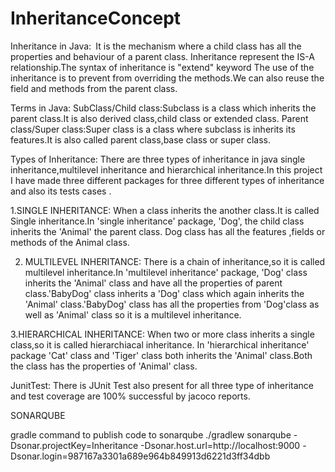 # InheritanceConcept

Inheritance in Java:`
       `It is the mechanism where a child class has all the properties and behaviour of a parent class.
Inheritance represent the IS-A relationship.The syntax of inheritance is "extend" keyword The use of the 
inheritance is to prevent from overriding the methods.We can also reuse the field and methods from 
the parent class.


Terms in Java:
       SubClass/Child class:Subclass is a class which inherits the parent class.It is also derived 
class,child class or extended class.
        Parent class/Super class:Super class is a class where subclass is inherits its features.It 
is also called parent class,base class or super class.


Types of Inheritance:
         There are three types of inheritance in java single inheritance,multilevel inheritance and 
hierarchical inheritance.In this project I have made three different packages for three different 
types of inheritance and also its tests cases .

 1.SINGLE INHERITANCE:
          When a class inherits the another class.It is called Single inheritance.In 'single 
inheritance' package, 'Dog', the child class  inherits the 'Animal' the parent class. Dog class 
has all the features ,fields or methods of the Animal class.

2. MULTILEVEL INHERITANCE:
          There is a chain of inheritance,so it is called multilevel inheritance.In 'multilevel 
inheritance' package, 'Dog' class inherits the 'Animal' class and have all the properties of parent
class.'BabyDog' class inherits a 'Dog' class which again inherits the 'Animal' class.'BabyDog' class
has all the properties from 'Dog'class as well as 'Animal' class so it is a multilevel inheritance.

3.HIERARCHICAL INHERITANCE:
        When two or more class inherits a single class,so it is called hierarchiacal inheritance.
In 'hierarchical inheritance' package 'Cat' class and 'Tiger' class both inherits the 'Animal' 
class.Both the class has the properties of 'Animal' class.

JunitTest:
      There is JUnit Test also present for all three type of inheritance and test coverage are 100%
successful by jacoco reports.
     
SONARQUBE 

gradle command to publish code to sonarqube
./gradlew sonarqube 
  -Dsonar.projectKey=Inheritance 
  -Dsonar.host.url=http://localhost:9000 
  -Dsonar.login=987167a3301a689e964b849913d6221d3ff34dbb
  
  